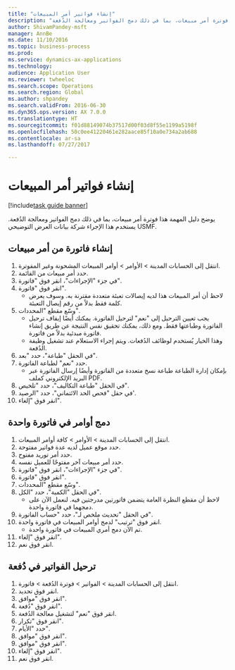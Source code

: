 ```yaml
--- 
title: "إنشاء فواتير أمر المبيعات"
description: "يوضح دليل المهمة هذا فوترة أمر مبيعات، بما في ذلك دمج الفواتير ومعالجة الدُفعة."
author: ShivamPandey-msft
manager: AnnBe
ms.date: 11/10/2016
ms.topic: business-process
ms.prod: 
ms.service: dynamics-ax-applications
ms.technology: 
audience: Application User
ms.reviewer: twheeloc
ms.search.scope: Operations
ms.search.region: Global
ms.author: shpandey
ms.search.validFrom: 2016-06-30
ms.dyn365.ops.version: AX 7.0.0
ms.translationtype: HT
ms.sourcegitcommit: f01d88149074b37517d00f03d8f55e1199a5198f
ms.openlocfilehash: 50c0ee41220461e282aace85f10a0e734a2ab688
ms.contentlocale: ar-sa
ms.lasthandoff: 07/27/2017

---
```

# <a name="create-sales-order-invoices"></a>إنشاء فواتير أمر المبيعات

[!include[task guide banner](../../includes/task-guide-banner.md)]

يوضح دليل المهمة هذا فوترة أمر مبيعات، بما في ذلك دمج الفواتير ومعالجة الدُفعة. يستخدم هذا الإجراء شركة بيانات العرض التوضيحي USMF.


## <a name="create-an-invoice-from-a-sales-order"></a>إنشاء فاتورة من أمر مبيعات
1. انتقل إلى الحسابات المدينة > الأوامر‬ > أوامر المبيعات المشحونة وغير المفوترة‬.
2. حدد أمر مبيعات من القائمة. 
3. في جزء "الإجراءات"، انقر فوق "فاتورة".
4. انقر فوق "فاتورة".
    * لاحظ أن أمر المبيعات هذا لديه إيصالات تعبئة متعددة مقترنة به. وسوف يعرض كلمة <multiple> فقط بدلاً من رقم إيصال التعبئة.  
5. وسّع مقطع "المحددات".
    * يجب تعيين الترحيل إلى "نعم" لترحيل الفاتورة. يمكنك أيضًا إيقاف ترحيل الفاتورة وطباعتها فقط. ومع ذلك، يمكنك تحقيق نفس النتيجة عن طريق إنشاء فاتورة مبدئية بدلاً من فاتورة.  
    * وهذا الخيار يُستخدم لوظائف الدُفعات. ويتم إجراء الاستعلام عند تشغيل وظيفة الدُفعة.    
6. في الحقل "طباعة"، حدد "بعد".
7. حدد "نعم" لطباعة الفاتورة.
    * بإمكان إدارة الطباعة‬ طباعة نسخ متعددة من الفاتورة وأيضًا إرسال الفاتورة عبر البريد الإلكتروني كملف PDF.  
8. في الحقل "طباعة التكاليف‬"، حدد "تلخيص‬".
9. في حقل "فحص الحد الائتماني‬"، حدد "الرصيد'.
10. انقر فوق "إلغاء".

## <a name="combine-orders-into-a-single-invoice"></a>دمج أوامر في فاتورة واحدة
1. انتقل إلى الحسابات المدينة > الأوامر > كافة أوامر المبيعات.
2. حدد موقع عميل لديه عدة فواتير مفتوحة.
3. حدد أمر توريد مفتوح.
4. حدد أمر مبيعات آخر مفتوحًا للعميل نفسه.
5. في جزء "الإجراءات"، انقر فوق "فاتورة".
6. انقر فوق "فاتورة".
7. وسّع مقطع "المحددات".
8. في الحقل "الكمية"، حدد "الكل".
    * لاحظ أن مقطع النظرة العامة يتضمن فاتورتين مدرجتين فيه. لنعمل الآن على دمجهما في فاتورة واحدة.  
9. في الحقل "تحديث ملخص لـ‬"، حدد "حساب الفاتورة".
10. انقر فوق "ترتيب" لدمج أوامر المبيعات في فاتورة واحدة.
    * تم الآن دمج أمري المبيعات في فاتورة واحدة.   
11. انقر فوق "إلغاء".
12. انقر فوق نعم.

## <a name="post-invoices-in-a-batch"></a>ترحيل الفواتير في دُفعة
1. انتقل إلى الحسابات المدينة > الفواتير > فوترة الدُفعة‬ > فاتورة.
2. انقر فوق تحديد.
3. انقر فوق "موافق".
4. انقر فوق "دُفعة".
5. انقر فوق "نعم" لتشغيل معالجة الدُفعة.
6. انقر فوق "تكرار".
7. حدد "الأيام‬".
8. انقر فوق "موافق".
9. انقر فوق "موافق".
10. انقر فوق "إلغاء".
11. انقر فوق نعم.



